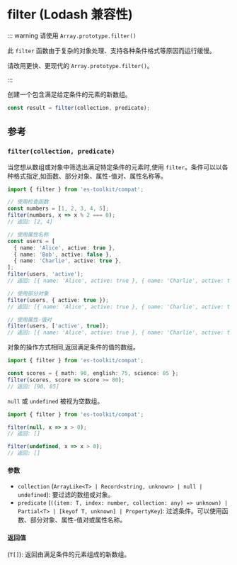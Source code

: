 # filter (Lodash 兼容性)

::: warning 请使用 `Array.prototype.filter()`

此 `filter` 函数由于复杂的对象处理、支持各种条件格式等原因而运行缓慢。

请改用更快、更现代的 `Array.prototype.filter()`。

:::

创建一个包含满足给定条件的元素的新数组。

```typescript
const result = filter(collection, predicate);
```

## 参考

### `filter(collection, predicate)`

当您想从数组或对象中筛选出满足特定条件的元素时,使用 `filter`。条件可以以各种格式指定,如函数、部分对象、属性-值对、属性名称等。

```typescript
import { filter } from 'es-toolkit/compat';

// 使用检查函数
const numbers = [1, 2, 3, 4, 5];
filter(numbers, x => x % 2 === 0);
// 返回: [2, 4]

// 使用属性名称
const users = [
  { name: 'Alice', active: true },
  { name: 'Bob', active: false },
  { name: 'Charlie', active: true },
];
filter(users, 'active');
// 返回: [{ name: 'Alice', active: true }, { name: 'Charlie', active: true }]

// 使用部分对象
filter(users, { active: true });
// 返回: [{ name: 'Alice', active: true }, { name: 'Charlie', active: true }]

// 使用属性-值对
filter(users, ['active', true]);
// 返回: [{ name: 'Alice', active: true }, { name: 'Charlie', active: true }]
```

对象的操作方式相同,返回满足条件的值的数组。

```typescript
import { filter } from 'es-toolkit/compat';

const scores = { math: 90, english: 75, science: 85 };
filter(scores, score => score >= 80);
// 返回: [90, 85]
```

`null` 或 `undefined` 被视为空数组。

```typescript
import { filter } from 'es-toolkit/compat';

filter(null, x => x > 0);
// 返回: []

filter(undefined, x => x > 0);
// 返回: []
```

#### 参数

- `collection` (`ArrayLike<T> | Record<string, unknown> | null | undefined`): 要过滤的数组或对象。
- `predicate` (`((item: T, index: number, collection: any) => unknown) | Partial<T> | [keyof T, unknown] | PropertyKey`): 过滤条件。可以使用函数、部分对象、属性-值对或属性名称。

#### 返回值

(`T[]`): 返回由满足条件的元素组成的新数组。
